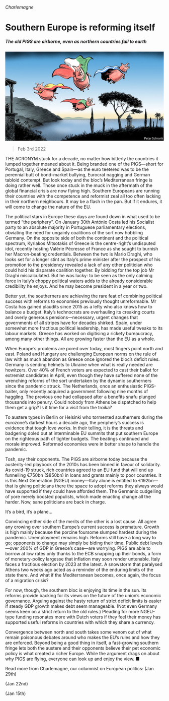 ###### Charlemagne

# Southern Europe is reforming itself 

##### The old PIGS are airborne, even as northern countries fall to earth 

![image](images/20220205_EUD000_0.jpg) 

> Feb 3rd 2022 

THE ACRONYM stuck for a decade, no matter how bitterly the countries it lumped together moaned about it. Being branded one of the PIGS—short for Portugal, Italy, Greece and Spain—as the euro teetered was to be the perennial butt of bond-market bullying, Eurocrat nagging and German tabloid contempt. But look today and the bloc’s Mediterranean fringe is doing rather well. Those once stuck in the muck in the aftermath of the global financial crisis are now flying high. Southern Europeans are running their countries with the competence and reformist zeal all too often lacking in their northern neighbours. It may be a flash in the pan. But if it endures, it will come to change the nature of the EU.

The political stars in Europe these days are found down in what used to be termed “the periphery”. On January 30th António Costa led his Socialist party to an absolute majority in Portuguese parliamentary elections, obviating the need for ungainly coalitions of the sort now hobbling Germany. On the opposite side of both the continent and the political spectrum, Kyriakos Mitsotakis of Greece is the centre-right’s undisputed idol, recently hosting Valérie Pécresse of France as she sought to burnish her Macron-beating credentials. Between the two is Mario Draghi, who looks set for a longer stint as Italy’s prime minister after the prospect of his promotion to the presidency revealed a lack of any other politician who could hold his disparate coalition together. By bidding for the top job Mr Draghi miscalculated. But he was lucky: to be seen as the only calming force in Italy’s choppy political waters adds to the already considerable credibility he enjoys. And he may become president in a year or two.


Better yet, the southerners are achieving the rare feat of combining political success with reforms to economies previously thought unreformable. Mr Costa has gained plaudits since 2015 as a lefty who also knows how to balance a budget. Italy’s technocrats are overhauling its creaking courts and overly generous pensions—necessary, urgent changes that governments of all stripes have for decades shirked. Spain, under somewhat more fractious political leadership, has made useful tweaks to its labour markets. Greece has worked on digitising a rickety bureaucracy, among many other things. All are growing faster than the EU as a whole.

When Europe’s problems are pored over today, most fingers point north and east. Poland and Hungary are challenging European norms on the rule of law with as much abandon as Greece once ignored the bloc’s deficit rules. Germany is sending helmets to Ukraine when what is really needed are howitzers. Over 40% of French voters are expected to cast their ballot for extremist candidates in April, even though they have suffered none of the wrenching reforms of the sort undertaken by the dynamic southerners since the pandemic struck. The Netherlands, once an enthusiastic PIGS-baiter, only recently acquired a government following nine months of haggling. The previous one had collapsed after a benefits snafu plunged thousands into penury. Could nobody from Athens be dispatched to help them get a grip? Is it time for a visit from the troika?

To austere types in Berlin or Helsinki who tormented southerners during the eurozone’s darkest hours a decade ago, the periphery’s success is evidence that tough love works. In their telling, it is the threats and badgering doled out at interminable EU summits that put southern Europe on the righteous path of tighter budgets. The beatings continued and morale improved. Reformed economies were in better shape to handle the pandemic.

Tosh, say their opponents. The PIGS are airborne today because the austerity-led playbook of the 2010s has been binned in favour of solidarity. As covid-19 struck, rich countries agreed to an EU fund that will end up funnelling €750bn ($850bn) in loans and grants mainly to poor countries. It is this Next Generation (NGEU) money—Italy alone is entitled to €192bn—that is giving politicians there the space to adopt reforms they always would have supported if they could have afforded them. The Germanic cudgelling of yore merely boosted populists, which made enacting change all the harder. Now, sane politicians are back in charge.

It’s a bird, it’s a plane...

Convincing either side of the merits of the other is a lost cause. All agree any crowing over southern Europe’s current success is premature. Growth is high mainly because the porcine foursome slumped hardest during the pandemic. Unemployment remains high. Reforms still have a long way to go; opponents to change may simply be biding their time. Public debt levels—over 200% of GDP in Greece’s case—are worrying. PIGS are able to borrow at low rates only thanks to the ECB snapping up their bonds, a form of monetary-policy largesse that inflation may soon render untenable. Italy faces a fractious election by 2023 at the latest. A snowstorm that paralysed Athens two weeks ago acted as a reminder of the enduring limits of the state there. And what if the Mediterranean becomes, once again, the focus of a migration crisis?

For now, though, the southern bloc is enjoying its time in the sun. Its reforms provide backing for its views on the future of the union’s economic governance. Arguing against the hasty return of strict deficit limits is easier if steady GDP growth makes debt seem manageable. (Not even Germany seems keen on a strict return to the old rules.) Pleading for more NGEU-type funding resonates more with Dutch voters if they feel their money has supported useful reforms in countries with which they share a currency.

Convergence between north and south takes some venom out of what remain poisonous debates around who makes the EU’s rules and how they are enforced. Beyond being a good thing in itself, a fast-growing southern fringe lets both the austere and their opponents believe their pet economic policy is what created a richer Europe. While the argument drags on about why PIGS are flying, everyone can look up and enjoy the view. ■

Read more from Charlemagne, our columnist on European politics: (Jan 29th)

 (Jan 22nd)

 (Jan 15th)

